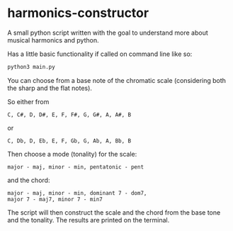 # harmonics-constructor

A small python script written with the goal to understand more about musical harmonics and python.  

Has a little basic functionality if called on command line like so: 

```bash
python3 main.py
```  

You can choose from a base note of the chromatic scale (considering both the sharp and the flat notes).

So either from  

```
C, C#, D, D#, E, F, F#, G, G#, A, A#, B
```

 or

 ```
 C, Db, D, Eb, E, F, Gb, G, Ab, A, Bb, B
 ```

Then choose a mode (tonality) for the scale:

```
major - maj, minor - min, pentatonic - pent

```

 and the chord:

```
major - maj, minor - min, dominant 7 - dom7, 
major 7 - maj7, minor 7 - min7
```

The script will then construct the scale and the chord from the base tone and the tonality. The results are printed on the terminal.
